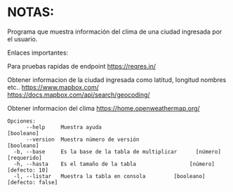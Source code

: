 # NOTAS:

Programa que muestra información del clima de una ciudad ingresada por el usuario.

Enlaces importantes:

Para pruebas rapidas de endpoint
https://reqres.in/

Obtener informacion de la ciudad ingresada como latitud, longitud nombres etc..
https://www.mapbox.com/
https://docs.mapbox.com/api/search/geocoding/

Obtener informacion del clima
https://home.openweathermap.org/


```
Opciones:
      --help     Muestra ayuda                                        [booleano]
      --version  Muestra número de versión                            [booleano]
  -b, --base     Es la base de la tabla de multiplicar      [número] [requerido]
  -h, --hasta    Es el tamaño de la tabla                 [número] [defecto: 10]
  -l, --listar   Muestra la tabla en consola         [booleano] [defecto: false]

```